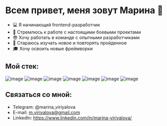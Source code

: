 # Всем привет, меня зовут Марина 👋

* 💻 Я начинающий frontend-разработчик
* 💪 Стремлюсь к работе с настоящими боевыми проектами
* 😎 Хочу работать в команде с опытными разработчиками
* 📖 Стараюсь изучать новое и повторять пройденное
* 🎓 Хочу освоить новые фреймворки



## Мой стек:


![image](https://user-images.githubusercontent.com/71218799/136786201-c4d8b0e4-2467-4c73-a420-02b16763ac45.png)
![image](https://user-images.githubusercontent.com/71218799/136786236-2607e149-f23d-472c-b9c2-491d0bb8b29d.png)
![image](https://user-images.githubusercontent.com/71218799/136786279-26877063-095e-4378-9cb1-9b519451a64d.png)
![image](https://user-images.githubusercontent.com/71218799/136786306-4aca0c9c-51ba-4c2e-8796-e8685c25c7c7.png)
![image](https://user-images.githubusercontent.com/71218799/136786340-8d08970b-a077-4b78-80f0-1f71baf4e42b.png)
![image](https://user-images.githubusercontent.com/71218799/136786373-99e4dffe-9b87-4008-9ad4-5ad1d932418d.png)
![image](https://user-images.githubusercontent.com/71218799/136786386-f0c2bd87-f050-44e9-b894-45e6a9efde37.png)


## Связаться со мной:

* Telegram: @marina_viriyalova
* E-mail: m.viriyalova@gmail.com
* LinkedIn: https://www.linkedin.com/in/marina-viriyalova/
